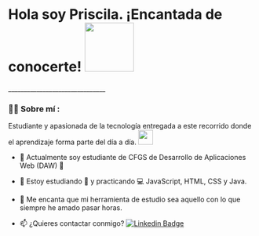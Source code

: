 <h1>
  Hola soy Priscila. ¡Encantada de conocerte!
  
  <img decoding="async" src="https://media0.giphy.com/media/v1.Y2lkPTc5MGI3NjExaHk3N3pkMW1nbjI2cWFkdGp1dXY4cXd2enhoNmtlMHBxdjNqamJ4cSZlcD12MV9pbnRlcm5hbF9naWZfYnlfaWQmY3Q9Zw/xUPGcEliCc7bETyfO8/giphy.gif" width="100px"/>
</h1>
_______________________________
 <div id="header" align="left">

### :woman_technologist: Sobre mí :
Estudiante y apasionada de la tecnología entregada a este recorrido donde el aprendizaje forma parte del día a día. <img decoding="async" src="https://media.giphy.com/media/WUlplcMpOCEmTGBtBW/giphy.gif" width="30">
* :telescope: Actualmente soy estudiante de CFGS de Desarrollo de Aplicaciones Web (DAW) :muscle:

* :seedling: Estoy estudiando :blue_book: y practicando :computer: JavaScript, HTML, CSS y Java. 

* :heartbeat: Me encanta que mi herramienta de estudio sea aquello con lo que siempre he amado pasar horas.

* :mailbox: ¿Quieres contactar conmigo? [![Linkedin Badge](https://img.shields.io/badge/-Priscila-blue?style=flat&logo=Linkedin&logoColor=white)](https://www.linkedin.com/in/priscilaluis/)

